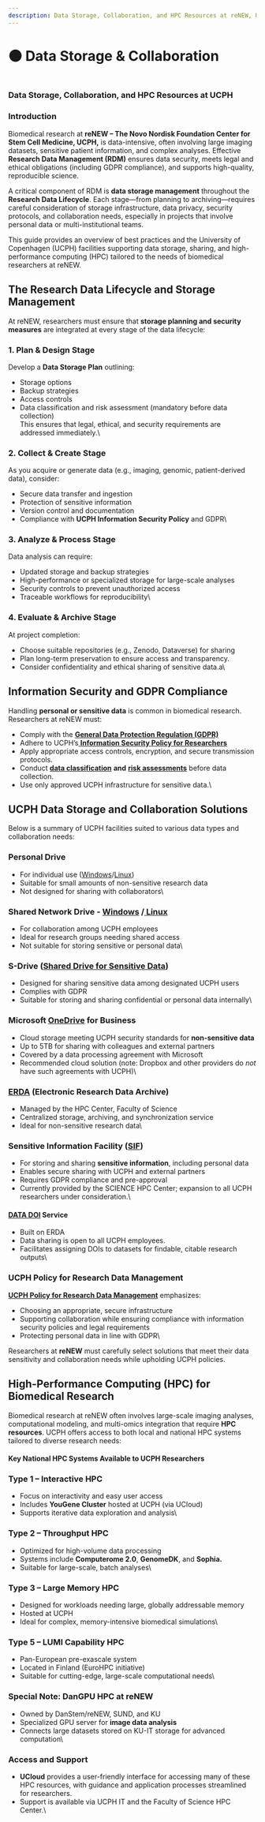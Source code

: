 ```yaml
---
description: Data Storage, Collaboration, and HPC Resources at reNEW, UCPH
---
```


# 🟤 Data Storage & Collaboration

<div align="left"><figure><img src="../.gitbook/assets/1 (1).jpeg" alt=""><figcaption></figcaption></figure></div>

### **Data Storage, Collaboration, and HPC Resources at UCPH** <a href="#qkgro3bbmczl" id="qkgro3bbmczl"></a>

### **Introduction** <a href="#qqgtgcfy7mzs" id="qqgtgcfy7mzs"></a>

Biomedical research at **reNEW – The Novo Nordisk Foundation Center for Stem Cell Medicine, UCPH,** is data-intensive, often involving large imaging datasets, sensitive patient information, and complex analyses. Effective **Research Data Management (RDM)** ensures data security, meets legal and ethical obligations (including GDPR compliance), and supports high-quality, reproducible science.

A critical component of RDM is **data storage management** throughout the **Research Data Lifecycle**. Each stage—from planning to archiving—requires careful consideration of storage infrastructure, data privacy, security protocols, and collaboration needs, especially in projects that involve personal data or multi-institutional teams.

This guide provides an overview of best practices and the University of Copenhagen (UCPH) facilities supporting data storage, sharing, and high-performance computing (HPC) tailored to the needs of biomedical researchers at reNEW.

## **The Research Data Lifecycle and Storage Management** <a href="#v35heo2vts1y" id="v35heo2vts1y"></a>

At reNEW, researchers must ensure that **storage planning and security measures** are integrated at every stage of the data lifecycle:

### **1. Plan & Design Stage** <a href="#hqdn7d22emjs" id="hqdn7d22emjs"></a>

Develop a **Data Storage Plan** outlining:

* Storage options
* Backup strategies
* Access controls
* Data classification and risk assessment (mandatory before data collection)\
  This ensures that legal, ethical, and security requirements are addressed immediately.\


### **2. Collect & Create Stage** <a href="#ovi7fqrloevh" id="ovi7fqrloevh"></a>

As you acquire or generate data (e.g., imaging, genomic, patient-derived data), consider:

* Secure data transfer and ingestion
* Protection of sensitive information
* Version control and documentation
* Compliance with **UCPH Information Security Policy** and GDPR\


### **3. Analyze & Process Stage** <a href="#d601rndic8ap" id="d601rndic8ap"></a>

Data analysis can require:

* Updated storage and backup strategies
* High-performance or specialized storage for large-scale analyses
* Security controls to prevent unauthorized access
* Traceable workflows for reproducibility\


### **4. Evaluate & Archive Stage** <a href="#h432w187gpkp" id="h432w187gpkp"></a>

At project completion:

* Choose suitable repositories (e.g., Zenodo, Dataverse) for sharing
* Plan long-term preservation to ensure access and transparency.
* Consider confidentiality and ethical sharing of sensitive data.a\


## **Information Security and GDPR Compliance** <a href="#chxavlc5zirb" id="chxavlc5zirb"></a>

Handling **personal or sensitive data** is common in biomedical research. Researchers at reNEW must:

* Comply with the [**General Data Protection Regulation (GDPR)**](https://kunet.ku.dk/work-areas/research/data/personal-data/Pages/default.aspx)
* Adhere to UCPH’s[ **Information Security Policy for Researchers**](https://informationssikkerhed.ku.dk/english/is-policy/)
* Apply appropriate access controls, encryption, and secure transmission protocols.
* Conduct [**data classification**](https://kunet.ku.dk/work-areas/research/data/information-security-for-researchers/Pages/default.aspx#collapseMSOZoneCell_WebPartWPQ6) **and** [**risk assessments**](https://kunet.ku.dk/work-areas/research/data/personal-data/impact-assessment/Pages/default.aspx) before data collection.
* Use only approved UCPH infrastructure for sensitive data.\


## **UCPH Data Storage and Collaboration Solutions** <a href="#xljg3abcaty3" id="xljg3abcaty3"></a>

Below is a summary of UCPH facilities suited to various data types and collaboration needs:

### **Personal Drive** <a href="#id-5666yciottu4" id="id-5666yciottu4"></a>

* For individual use ([Windows](https://kunet.ku.dk/work-areas/research/data/facilities-for-data-storage-and-sharing-in-active-projects/Pages/default.aspx#collapseMSOZoneCell_WebPartWPQ8)/[Linux](https://kunet.ku.dk/work-areas/research/data/facilities-for-data-storage-and-sharing-in-active-projects/Pages/default.aspx#collapseMSOZoneCell_WebPartWPQ14))
* Suitable for small amounts of non-sensitive research data
* Not designed for sharing with collaborators\


### **Shared Network Drive -** [**Windows**](https://kunet.ku.dk/employee-guide/Pages/IT/Network-drives.aspx?searchHitHighlight=network%20drives) **/**[ **Linux**](https://kunet.ku.dk/work-areas/research/data/facilities-for-data-storage-and-sharing-in-active-projects/Pages/default.aspx#collapseMSOZoneCell_WebPartWPQ14) <a href="#yez794mg1jih" id="yez794mg1jih"></a>

* For collaboration among UCPH employees
* Ideal for research groups needing shared access
* Not suitable for storing sensitive or personal data\


### **S-Drive (**[**Shared Drive for Sensitive Data**](https://kunet.ku.dk/employee-guide/Pages/IT/S-drive.aspx)**)** <a href="#p5saddrfee6g" id="p5saddrfee6g"></a>

* Designed for sharing sensitive data among designated UCPH users
* Complies with GDPR
* Suitable for storing and sharing confidential or personal data internally\


### **Microsoft** [**OneDrive**](https://kunet.ku.dk/work-areas/research/data/facilities-for-data-storage-and-sharing-in-active-projects/Pages/default.aspx#collapseMSOZoneCell_WebPartWPQ7) **for Business** <a href="#r7y49423ku70" id="r7y49423ku70"></a>

* Cloud storage meeting UCPH security standards for **non-sensitive data**
* Up to 5TB for sharing with colleagues and external partners
* Covered by a data processing agreement with Microsoft
* Recommended cloud solution (note: Dropbox and other providers do _not_ have such agreements with UCPH)\


### [**ERDA**](https://www.erda.dk/) **(Electronic Research Data Archive)** <a href="#stiawi2y2sdj" id="stiawi2y2sdj"></a>

* Managed by the HPC Center, Faculty of Science
* Centralized storage, archiving, and synchronization service
* Ideal for non-sensitive research data\


### **Sensitive Information Facility (**[**SIF**](https://sif.ku.dk/)**)** <a href="#id-8zxbemagixhj" id="id-8zxbemagixhj"></a>

* For storing and sharing **sensitive information**, including personal data
* Enables secure sharing with UCPH and external partners
* Requires GDPR compliance and pre-approval
* Currently provided by the SCIENCE HPC Center; expansion to all UCPH researchers under consideration.\


#### [**DATA DOI**](https://kunet.ku.dk/work-areas/research/data/data-sharing/data-doi) **Service** <a href="#erx8w887rs0p" id="erx8w887rs0p"></a>

* Built on ERDA
* Data sharing is open to all UCPH employees.
* Facilitates assigning DOIs to datasets for findable, citable research outputs\


### **UCPH Policy for Research Data Management** <a href="#rdslyufadkgf" id="rdslyufadkgf"></a>

&#x20;[**UCPH Policy for Research Data Management**](https://kunet.ku.dk/work-areas/research/data/Documents/UCPHPolicyforResearchDataManagement2022-EN.pdf) emphasizes:

* Choosing an appropriate, secure infrastructure
* Supporting collaboration while ensuring compliance with information security policies and legal requirements
* Protecting personal data in line with GDPR\


Researchers at **reNEW** must carefully select solutions that meet their data sensitivity and collaboration needs while upholding UCPH policies.

## **High-Performance Computing (HPC) for Biomedical Research** <a href="#sguiafl883to" id="sguiafl883to"></a>

Biomedical research at reNEW often involves large-scale imaging analyses, computational modeling, and multi-omics integration that require **HPC resources**. UCPH offers access to both local and national HPC systems tailored to diverse research needs:

#### **Key National HPC Systems Available to UCPH Researchers** <a href="#id-6gqr7s78v0n" id="id-6gqr7s78v0n"></a>

### **Type 1 – Interactive HPC**

* Focus on interactivity and easy user access
* Includes **YouGene Cluster** hosted at UCPH (via UCloud)
* Supports iterative data exploration and analysis\


### **Type 2 – Throughput HPC**

* Optimized for high-volume data processing
* Systems include **Computerome 2.0**, **GenomeDK**, and **Sophia.**
* Suitable for large-scale, batch analyses\


### **Type 3 – Large Memory HPC**

* Designed for workloads needing large, globally addressable memory
* Hosted at UCPH
* Ideal for complex, memory-intensive biomedical simulations\


### **Type 5 – LUMI Capability HPC**

* Pan-European pre-exascale system
* Located in Finland (EuroHPC initiative)
* Suitable for cutting-edge, large-scale computational needs\


### **Special Note: DanGPU HPC at reNEW** <a href="#id-3t2i2s6xpb7x" id="id-3t2i2s6xpb7x"></a>

* Owned by DanStem/reNEW, SUND, and KU
* Specialized GPU server for **image data analysis**
* Connects large datasets stored on KU-IT storage for advanced computation\


### **Access and Support** <a href="#wids8ul9700p" id="wids8ul9700p"></a>

* **UCloud** provides a user-friendly interface for accessing many of these HPC resources, with guidance and application processes streamlined for researchers.
* Support is available via UCPH IT and the Faculty of Science HPC Center.\
